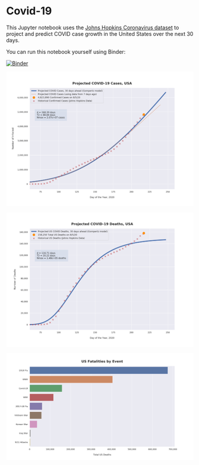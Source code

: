 # Covid-19

This Jupyter notebook uses the [Johns Hopkins Coronavirus dataset](https://github.com/CSSEGISandData/COVID-19/blob/master/README.md) to project and predict COVID case growth in the United States over the next 30 days.

You can run this notebook yourself using Binder:

[![Binder](https://mybinder.org/badge_logo.svg)](https://mybinder.org/v2/gh/bws428/covid-19/master?filepath=covid-projections.nbconvert.ipynb)

![Projected Cases plot](https://raw.githubusercontent.com/bws428/covid-19/master/charts/covid-8.5.20.png)

![Projected Deaths plot](https://raw.githubusercontent.com/bws428/covid-19/master/charts/covid-deaths-8.5.20.png)

![Casualties plot](https://raw.githubusercontent.com/bws428/covid-19/master/charts/casualties.png)

